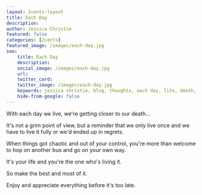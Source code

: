 ```yaml
---
layout: 2cents-layout
title: Each Day
description: 
author: Jessica Christie
featured: false
categories: [2cents]
featured_image: /images/each-day.jpg
seo: 
    title: Each Day
    description: 
    social_image: /images/each-day.jpg
    url:
    twitter_card:
    twitter_image: /images/each-day.jpg
    keywords: jessica christie, blog, thoughts, each day, life, death, regret, living
    hide-from-google: false
---
```

With each day we live, we're getting closer to our death...

It's not a grim point of view, but a reminder that we only live once and we have to live it fully or we'd ended up in regrets.

When things got chaotic and out of your control, you're more than welcome to hop on another bus and go on your own way.

It's your life and you're the one who's living it.

So make the best and most of it.

Enjoy and appreciate everything before it's too late.

&nbsp;

&nbsp;

&nbsp;
